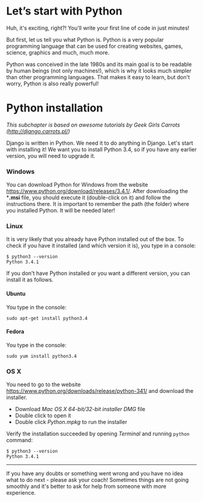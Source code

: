 # Let’s start with Python

Huh, it's exciting, right?! You'll write your first line of code in just minutes!

But first, let us tell you what Python is. Python is a very popular programming language that can be used for creating websites, games, science, graphics and much, much more.

Python was conceived in the late 1980s and its main goal is to be readable by human beings (not only machines!), which is why it looks much simpler than other programming languages. That makes it easy to learn, but don't worry, Python is also really powerful!

# Python installation

*This subchapter is based on awesome tutorials by Geek Girls Carrots (http://django.carrots.pl/)*

Django is written in Python. We need it to do anything in Django. Let's start with installing it! We want you to install Python 3.4, so if you have any earlier version, you will need to upgrade it.

### Windows

You can download Python for Windows from the website https://www.python.org/download/releases/3.4.1/. After downloading the ***.msi** file, you should execute it (double-click on it) and follow the instructions there. It is important to remember the path (the folder) where you installed Python. It will be needed later!

### Linux

It is very likely that you already have Python installed out of the box. To check if you have it installed (and which version it is), you type in a console:

    $ python3 --version
    Python 3.4.1

If you don't have Python installed or you want a different version, you can install it as follows.

#### Ubuntu

You type in the console:

    sudo apt-get install python3.4


#### Fedora

You type in the console:

    sudo yum install python3.4

### OS X

You need to go to the website https://www.python.org/downloads/release/python-341/ and download the installer.

* Download *Mac OS X 64-bit/32-bit installer* *DMG* file
* Double click to open it
* Double click *Python.mpkg* to run the installer

Verify the installation succeeded by opening *Terminal* and running `python` command:

    $ python3 --version
    Python 3.4.1

----

If you have any doubts or something went wrong and you have no idea what to do next - please ask your coach! Sometimes things are not going smoothly and it's better to ask for help from someone with more experience.
